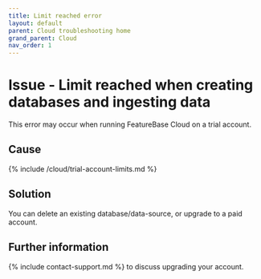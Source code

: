 ```yaml
---
title: Limit reached error
layout: default
parent: Cloud troubleshooting home
grand_parent: Cloud
nav_order: 1
---
```


# Issue - Limit reached when creating databases and ingesting data

This error may occur when running FeatureBase Cloud on a trial account.

## Cause

{% include /cloud/trial-account-limits.md %}

## Solution

You can delete an existing database/data-source, or upgrade to a paid account.

## Further information

{% include contact-support.md %} to discuss upgrading your account.
